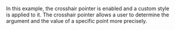 In&nbsp;this example, the crosshair pointer is&nbsp;enabled and a&nbsp;custom style is&nbsp;applied to&nbsp;it. The crosshair pointer allows a&nbsp;user to&nbsp;determine the argument and the value of&nbsp;a&nbsp;specific point more precisely.